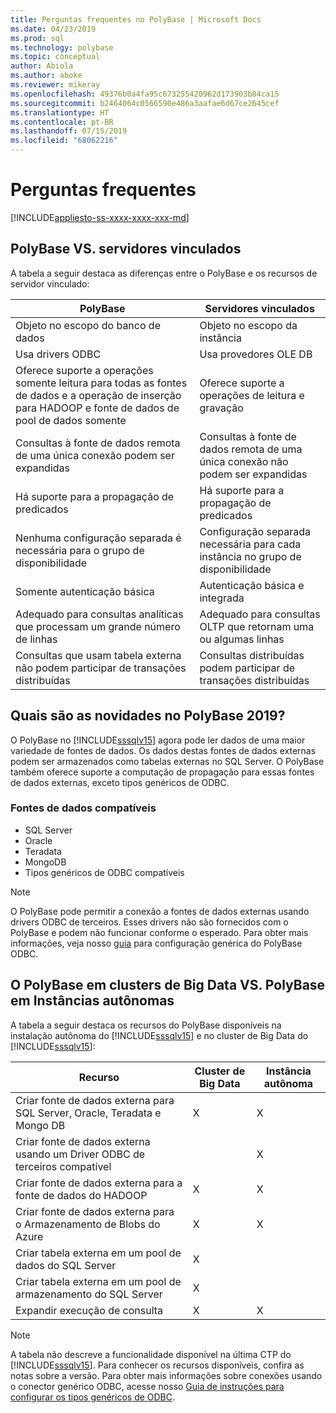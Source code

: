 ```yaml
---
title: Perguntas frequentes no PolyBase | Microsoft Docs
ms.date: 04/23/2019
ms.prod: sql
ms.technology: polybase
ms.topic: conceptual
author: Abiola
ms.author: aboke
ms.reviewer: mikeray
ms.openlocfilehash: 49376b0a4fa95c673255420962d173903b84ca15
ms.sourcegitcommit: b2464064c0566590e486a3aafae6d67ce2645cef
ms.translationtype: HT
ms.contentlocale: pt-BR
ms.lasthandoff: 07/15/2019
ms.locfileid: "68062216"
---
```

# <a name="frequently-asked-questions"></a>Perguntas frequentes

[!INCLUDE[appliesto-ss-xxxx-xxxx-xxx-md](../../includes/appliesto-ss-xxxx-xxxx-xxx-md.md)]

## <a name="polybase-vs-linked-servers"></a>PolyBase VS. servidores vinculados
A tabela a seguir destaca as diferenças entre o PolyBase e os recursos de servidor vinculado:

|PolyBase | Servidores vinculados|
|--------------------------|--------------------------|  
|Objeto no escopo do banco de dados|Objeto no escopo da instância|
|Usa drivers ODBC|Usa provedores OLE DB|
|Oferece suporte a operações somente leitura para todas as fontes de dados e a operação de inserção para HADOOP e fonte de dados de pool de dados somente|Oferece suporte a operações de leitura e gravação|
|Consultas à fonte de dados remota de uma única conexão podem ser expandidas |Consultas à fonte de dados remota de uma única conexão não podem ser expandidas|
|Há suporte para a propagação de predicados|Há suporte para a propagação de predicados|
|Nenhuma configuração separada é necessária para o grupo de disponibilidade|Configuração separada necessária para cada instância no grupo de disponibilidade|
|Somente autenticação básica|Autenticação básica e integrada|
|Adequado para consultas analíticas que processam um grande número de linhas|Adequado para consultas OLTP que retornam uma ou algumas linhas|
|Consultas que usam tabela externa não podem participar de transações distribuídas|Consultas distribuídas podem participar de transações distribuídas|

## <a name="whats-new-in-polybase-2019"></a>Quais são as novidades no PolyBase 2019? 

O PolyBase no [!INCLUDE[sssqlv15](../../includes/sssqlv15-md.md)] agora pode ler dados de uma maior variedade de fontes de dados. Os dados destas fontes de dados externas podem ser armazenados como tabelas externas no SQL Server. O PolyBase também oferece suporte a computação de propagação para essas fontes de dados externas, exceto tipos genéricos de ODBC.

### <a name="compatible-data-sources"></a>Fontes de dados compatíveis

- SQL Server
- Oracle
- Teradata
- MongoDB
- Tipos genéricos de ODBC compatíveis
  
> [!NOTE]
> O PolyBase pode permitir a conexão a fontes de dados externas usando drivers ODBC de terceiros. Esses drivers não são fornecidos com o PolyBase e podem não funcionar conforme o esperado. Para obter mais informações, veja nosso [guia](../../relational-databases/polybase/polybase-configure-odbc-generic.md) para configuração genérica do PolyBase ODBC.  

## <a name="polybase-in-big-data-clusters-vs-polybase-in-stand-alone-instances"></a>O PolyBase em clusters de Big Data VS. PolyBase em Instâncias autônomas

A tabela a seguir destaca os recursos do PolyBase disponíveis na instalação autônoma do [!INCLUDE[sssqlv15](../../includes/sssqlv15-md.md)] e no cluster de Big Data do [!INCLUDE[sssqlv15](../../includes/sssqlv15-md.md)]:

|Recurso |Cluster de Big Data|Instância autônoma|
|--------------------------|--------------------------|---------|   
|Criar fonte de dados externa para SQL Server, Oracle, Teradata e Mongo DB |X|X |
|Criar fonte de dados externa usando um Driver ODBC de terceiros compatível | | X|
|Criar fonte de dados externa para a fonte de dados do HADOOP | X| X|
|Criar fonte de dados externa para o Armazenamento de Blobs do Azure | X| X|
|Criar tabela externa em um pool de dados do SQL Server | X| |
|Criar tabela externa em um pool de armazenamento do SQL Server | X| |
|Expandir execução de consulta | X| X|

> [!NOTE]
>A tabela não descreve a funcionalidade disponível na última CTP do [!INCLUDE[sssqlv15](../../includes/sssqlv15-md.md)]. Para conhecer os recursos disponíveis, confira as notas sobre a versão. Para obter mais informações sobre conexões usando o conector genérico ODBC, acesse nosso [Guia de instruções para configurar os tipos genéricos de ODBC](polybase-configure-odbc-generic.md).